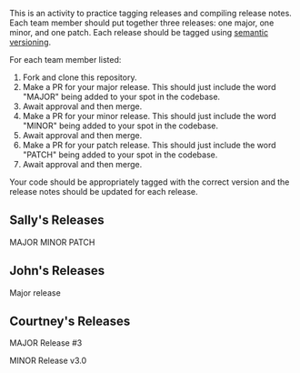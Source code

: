 This is an activity to practice tagging releases and compiling release notes. Each team member should put together three releases: one major, one minor, and one patch. Each release should be tagged using [semantic versioning](https://semver.org/).

For each team member listed:
1. Fork and clone this repository.
1. Make a PR for your major release. This should just include the word "MAJOR" being added to your spot in the codebase.
1. Await approval and then merge.
1. Make a PR for your minor release. This should just include the word "MINOR" being added to your spot in the codebase.
1. Await approval and then merge.
1. Make a PR for your patch release. This should just include the word "PATCH" being added to your spot in the codebase.
1. Await approval and then merge.

Your code should be appropriately tagged with the correct version and the release notes should be updated for each release.

## Sally's Releases

MAJOR
MINOR
PATCH

## John's Releases
Major release

## Courtney's Releases

MAJOR Release #3 


MINOR Release v3.0


